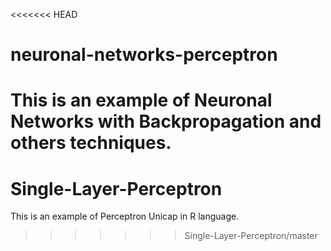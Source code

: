 <<<<<<< HEAD
# neuronal-networks-perceptron
This is an example of Neuronal Networks with Backpropagation and others techniques.
=======
# Single-Layer-Perceptron

This is an example of Perceptron Unicap in R language.
>>>>>>> Single-Layer-Perceptron/master
